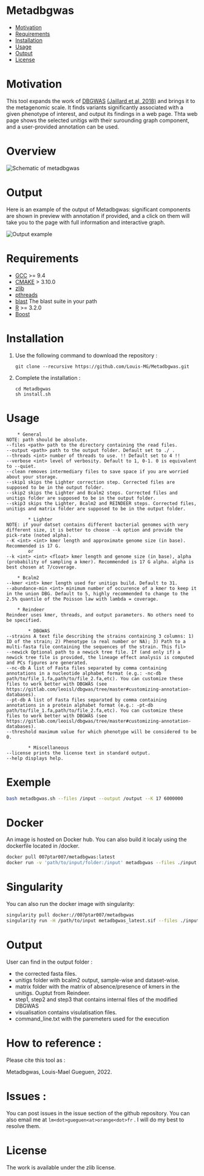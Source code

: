 Metadbgwas
==========

* [Motivation](#motivation)
* [Requirements](#requirements)
* [Installation](#installation)
* [Usage](#usage)
* [Output](#output)
* [License](#license)

# Motivation

This tool expands the work of [DBGWAS](https://gitlab.com/leoisl/dbgwas) [(Jaillard et al, 2018)](https://journals.plos.org/plosgenetics/article?id=10.1371/journal.pgen.1007758) and brings it to the metagenomic scale. It finds variants significantly associated with a given phenotype of interest, and output its findings in a web page. Thta web page shows the selected unitigs with their surounding graph component, and a user-provided annotation can be used.

# Overview

![Schematic of metadbgwas](/figures/figure_pipeline_pres.png?raw=true "Pipeline Overview")

# Output

Here is an example of the output of Metadbgwas: significant components are shown in preview with annotation if provided, and a click on them will take you to the page with full information and interactive graph.

![Output example](/figures/suppl_comp_table.png?raw=true "Output example of Metadbgwas")

# Requirements

* [GCC](https://gcc.gnu.org/) >= 9.4
* [CMAKE](https://cmake.org/) > 3.10.0
* [zlib](https://en.wikipedia.org/wiki/Zlib)
* [pthreads](https://en.wikipedia.org/wiki/Pthreads)
* [blast](https://blast.ncbi.nlm.nih.gov/Blast.cgi?CMD=Web&PAGE_TYPE=BlastDocs&DOC_TYPE=Download) The blast suite in your path
* [R](https://www.r-project.org/) >= 3.2.0 
* [Boost](https://www.boost.org/)

# Installation

1. Use the following command to download the repository :
    ```shell
    git clone --recursive https://github.com/Louis-MG/Metadbgwas.git
    ```
3. Complete the installation :
    ```shell
    cd Metadbgwas
    sh install.sh
    ```

# Usage

```
	* General
NOTE: path should be absolute.
--files <path> path to the directory containing the read files.
--output <path> path to the output folder. Default set to ./ .
--threads <int> number of threads to use. !! Default set to 4 !!
--verbose <int> level of verbosity. Default to 1, 0-1. 0 is equivalent to --quiet.
--clean removes intermediary files to save space if you are worried about your storage.
--skip1 skips the Lighter correction step. Corrected files are supposed to be in the output folder.
--skip2 skips the Lighter and Bcalm2 steps. Corrected files and unitigs folder are supposed to be in the output folder.
--skip3 skips the Lighter, Bcalm2 and REINDEER steps. Corrected files, unitigs and matrix folder are supposed to be in the output folder.

        * Lighter
NOTE: if your datset contains different bacterial genomes with very different size, it is better to choose --k option and provide the pick-rate (noted alpha).
--K <int> <int> kmer length and approximate genome size (in base). Recommended is 17 G.
        or
--k <int> <int> <float> kmer length and genome size (in base), alpha (probability of sampling a kmer). Recommended is 17 G alpha. alpha is best chosen at 7/coverage.

	* Bcalm2
--kmer <int> kmer length used for unitigs build. Default to 31.
--abundance-min <int> minimum number of occurence of a kmer to keep it in the union DBG. Default to 5, highly recommended to change to the 2.5% quantile of the Poisson law with lambda = coverage.

	* Reindeer
Reindeer uses kmer, threads, and output parameters. No others need to be specified.

        * DBGWAS
--strains A text file describing the strains containing 3 columns: 1) ID of the strain; 2) Phenotype (a real number or NA); 3) Path to a multi-fasta file containing the sequences of the strain. This fil>
--newick Optional path to a newick tree file. If (and only if) a newick tree file is provided, the lineage effect analysis is computed and PCs figures are generated.
--nc-db A list of Fasta files separated by comma containing annotations in a nucleotide alphabet format (e.g.: -nc-db path/to/file_1.fa,path/to/file_2.fa,etc). You can customize these files to work better with DBGWAS (see https://gitlab.com/leoisl/dbgwas/tree/master#customizing-annotation-databases).
--pt-db A list of Fasta files separated by comma containing annotations in a protein alphabet format (e.g.: -pt-db path/to/file_1.fa,path/to/file_2.fa,etc). You can customize these files to work better with DBGWAS (see https://gitlab.com/leoisl/dbgwas/tree/master#customizing-annotation-databases).
--threshold maximum value for which phenotype will be considered to be 0.

        * Miscellaneous
--license prints the license text in standard output.
--help displays help.
```

# Exemple

```bash
bash metadbgwas.sh --files /input --output /output --K 17 6000000
```

# Docker

An image is hosted on Docker hub. You can also build it localy using the dockerfile located in /docker. 

```bash
docker pull 007ptar007/metadbgwas:latest
docker run -v 'path/to/input/folder:/input' metadbgwas --files ./input --strains /input/strains --threads 40 --output ./output --K 17 G
```

# Singularity

You can also run the docker image with singularity:

```bash
singularity pull docker://007ptar007/metadbgwas
singularity run -H /path/to/input metadbgwas_latest.sif --files ./input --strains /input/strains --threads 40 --output ./output --K 17 G
```

# Output

User can find in the output folder :
- the corrected fasta files.
- unitigs folder with bcalm2 output, sample-wise and dataset-wise. 
- matrix folder with the matrix of absence/presence of kmers in the unitigs. Ouptut from Reindeer.
- step1, step2 and step3 that contains internal files of the modified DBGWAS
- visualisation contains visulatisation files.
- command_line.txt with the paremeters used for the execution

# How to reference :

Please cite this tool as :

Metadbgwas, Louis-Mael Gueguen, 2022.


# Issues :

You can post issues in the issue section of the github repository. You can also email me at `lm<dot>gueguen<at>orange<dot>fr` . I will do my best to resolve them.


# License

The work is available under the zlib license.
